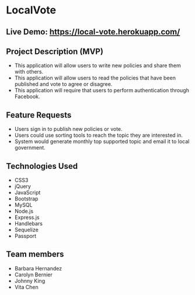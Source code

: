 # LocalVote

## Live Demo: https://local-vote.herokuapp.com/

## Project Description (MVP)
 - This application will allow users to write new policies and share them with others.
 - This application will allow users to read the policies that have been published and vote to agree or disagree.
 - This application will require that users to perform authentication through Facebook.

## Feature Requests
- Users sign in to publish new policies or vote.
- Users could use sorting tools to reach the topic they are interested in.
- System would generate monthly top supported topic and email it to local government.

## Technologies Used
- CSS3
- jQuery
- JavaScript
- Bootstrap
- MySQL
- Node.js
- Express.js
- Handlebars
- Sequelize
- Passport

## Team members
- Barbara Hernandez
- Carolyn Bernier
- Johnny King
- Vita Chen

